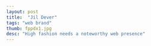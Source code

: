 ```yaml
---
layout: post
title:  "Jil Dever"
tags: "web brand"
thumb: fppdx1.jpg
desc: "High fashion needs a noteworthy web presence"
---
```

